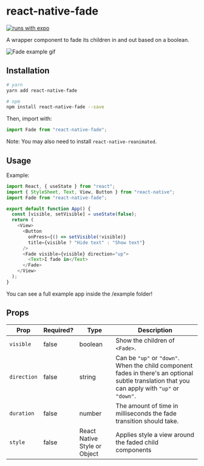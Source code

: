 # react-native-fade

[![runs with expo](https://img.shields.io/badge/Runs%20with%20Expo-000.svg?style=flat&logo=EXPO&labelColor=ffffff&logoColor=000)](https://github.com/expo/expo)

A wrapper component to fade its children in and out based on a boolean.

![Fade example gif](https://user-images.githubusercontent.com/6455018/71566445-b0982780-2a85-11ea-96f9-2519dc33930d.gif)

## Installation

```bash
# yarn
yarn add react-native-fade

# npm
npm install react-native-fade --save
```

Then, import with:

```js
import Fade from "react-native-fade";
```

Note:
You may also need to install `react-native-reanimated`.

## Usage

Example:

```js
import React, { useState } from "react";
import { StyleSheet, Text, View, Button } from "react-native";
import Fade from "react-native-fade";

export default function App() {
  const [visible, setVisible] = useState(false);
  return (
    <View>
      <Button
        onPress={() => setVisible(!visible)}
        title={visible ? "Hide text" : "Show text"}
      />
      <Fade visible={visible} direction="up">
        <Text>I fade in</Text>
      </Fade>
    </View>
  );
}
```

You can see a full example app inside the /example folder!

## Props

| Prop        | Required? | Type                         | Description                                                                                                                                     |
| ----------- | --------- | ---------------------------- | ----------------------------------------------------------------------------------------------------------------------------------------------- |
| `visible`   | false     | boolean                      | Show the children of `<Fade>`.                                                                                                                  |
| `direction` | false     | string                       | Can be `"up"` or `"down"`. When the child component fades in there's an optional subtle translation that you can apply with `"up"` or `"down"`. |
| `duration`  | false     | number                       | The amount of time in milliseconds the fade transition should take.                                                                             |
| `style`     | false     | React Native Style or Object | Applies style a view around the faded child components                                                                                          |
